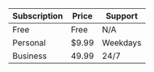 <!DOCTYPE html>
<html>
<head>
  <title>3x3 Table with Headings</title>
</head>
<body>
  <table>
    <thead>
      <tr>
        <th>Subscription</th>
        <th>Price</th>
        <th>Support</th>
      </tr>
    </thead>
    <tbody>
      <tr>
        <td>Free</td>
        <td>Free</td>
        <td>N/A</td>
      </tr>
      <tr>
        <td>Personal</td>
        <td>$9.99</td>
        <td>Weekdays</td>
      </tr>
      <tr>
        <td>Business</td>
        <td>49.99</td>
        <td>24/7</td>
      </tr>
    </tbody>
  </table>
</body>
</html>
